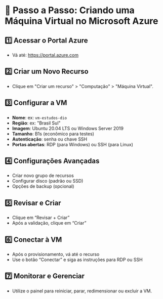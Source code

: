 # 👣 Passo a Passo: Criando uma Máquina Virtual no Microsoft Azure

## 1️⃣ Acessar o Portal Azure
- Vá até: https://portal.azure.com

## 2️⃣ Criar um Novo Recurso
- Clique em "Criar um recurso" > "Computação" > "Máquina Virtual".

## 3️⃣ Configurar a VM
- **Nome**: ex: `vm-estudos-dio`
- **Região**: ex: "Brasil Sul"
- **Imagem**: Ubuntu 20.04 LTS ou Windows Server 2019
- **Tamanho**: B1s (econômico para testes)
- **Autenticação**: senha ou chave SSH
- **Portas abertas**: RDP (para Windows) ou SSH (para Linux)

## 4️⃣ Configurações Avançadas
- Criar novo grupo de recursos
- Configurar disco (padrão ou SSD)
- Opções de backup (opcional)

## 5️⃣ Revisar e Criar
- Clique em “Revisar + Criar”
- Após a validação, clique em “Criar”

## 6️⃣ Conectar à VM
- Após o provisionamento, vá até o recurso
- Use o botão “Conectar” e siga as instruções para RDP ou SSH

## 7️⃣ Monitorar e Gerenciar
- Utilize o painel para reiniciar, parar, redimensionar ou excluir a VM.
